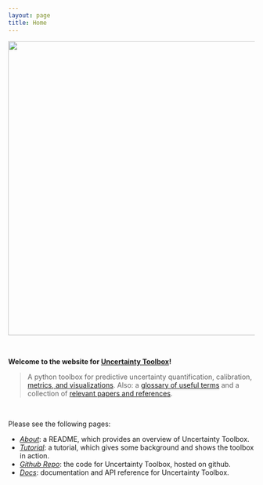 ```yaml
---
layout: page
title: Home
---
```


<p style="text-align:center; display:block;"><img src="/assets/uncertainty_toolbox/logo.svg" width=600 /></p>

<br>

**Welcome to the website for [Uncertainty Toolbox](https://github.com/uncertainty-toolbox/uncertainty-toolbox)!**

> A python toolbox for predictive uncertainty quantification, calibration,
> [metrics, and visualizations](https://github.com/uncertainty-toolbox/uncertainty-toolbox/blob/master/README.md#metrics).
> Also: a [glossary of useful terms](https://github.com/uncertainty-toolbox/uncertainty-toolbox/blob/master/docs/glossary.md) and a collection
> of [relevant papers and references](https://github.com/uncertainty-toolbox/uncertainty-toolbox/blob/master/docs/paper_list.md).

<br>

Please see the following pages:
* [_About_](/about/): a README, which provides an overview of Uncertainty Toolbox.
* [_Tutorial_](/tutorial/): a tutorial, which gives some background and shows the toolbox in action.
* [_Github Repo_](https://github.com/uncertainty-toolbox/uncertainty-toolbox): the
  code for Uncertainty Toolbox, hosted on github.
* [_Docs_](https://uncertainty-toolbox.github.io/docs/): documentation and API reference
  for Uncertainty Toolbox.
